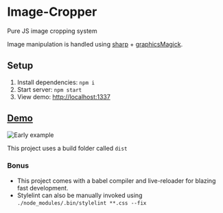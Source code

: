 # Image-Cropper
Pure JS image cropping system

Image manipulation is handled using [sharp](http://sharp.pixelplumbing.com) + [graphicsMagick](http://www.graphicsmagick.org/).

## Setup
1. Install dependencies: `npm i`
2. Start server: `npm start`
3. View demo: [http://localhost:1337](http://localhost:1337)

## [Demo](https://angusm73.github.io/Image-Cropper/)
![Early example](https://i.imgur.com/L6cZLHx.png)

This project uses a build folder called `dist`

### Bonus
* This project comes with a babel compiler and live-reloader for blazing fast development.
* Stylelint can also be manually invoked using `./node_modules/.bin/stylelint **.css --fix`
